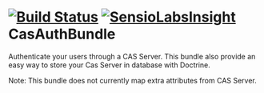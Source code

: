 [![Build Status](https://travis-ci.org/plfort/CasAuthBundle.svg?branch=master)](https://travis-ci.org/plfort/CasAuthBundle)
[![SensioLabsInsight](https://insight.sensiolabs.com/projects/cb08d543-4808-47b2-94ea-799b49a1e08a/big.png)](https://insight.sensiolabs.com/projects/cb08d543-4808-47b2-94ea-799b49a1e08a)
CasAuthBundle
=============

Authenticate your users through a CAS Server.
This bundle also provide an easy way to store your Cas Server in database with Doctrine.

Note: This bundle does not currently map extra attributes from CAS Server.
